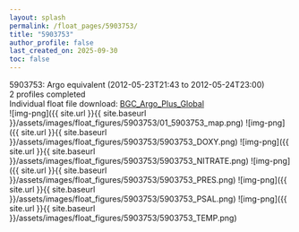 ```yaml
---
layout: splash
permalink: /float_pages/5903753/
title: "5903753"
author_profile: false
last_created_on: 2025-09-30
toc: false
---
```

 
5903753: Argo equivalent (2012-05-23T21:43 to 2012-05-24T23:00)\
2 profiles completed\
Individual float file download: [BGC_Argo_Plus_Global](https://ftp.soest.hawaii.edu/bgc_argo_plus/Individual_Floats/outliers_removed/5903753_Sprof_processed.nc)\
![img-png]({{ site.url }}{{ site.baseurl }}/assets/images/float_figures/5903753/01_5903753_map.png)
![img-png]({{ site.url }}{{ site.baseurl }}/assets/images/float_figures/5903753/5903753_DOXY.png)
![img-png]({{ site.url }}{{ site.baseurl }}/assets/images/float_figures/5903753/5903753_NITRATE.png)
![img-png]({{ site.url }}{{ site.baseurl }}/assets/images/float_figures/5903753/5903753_PRES.png)
![img-png]({{ site.url }}{{ site.baseurl }}/assets/images/float_figures/5903753/5903753_PSAL.png)
![img-png]({{ site.url }}{{ site.baseurl }}/assets/images/float_figures/5903753/5903753_TEMP.png)
